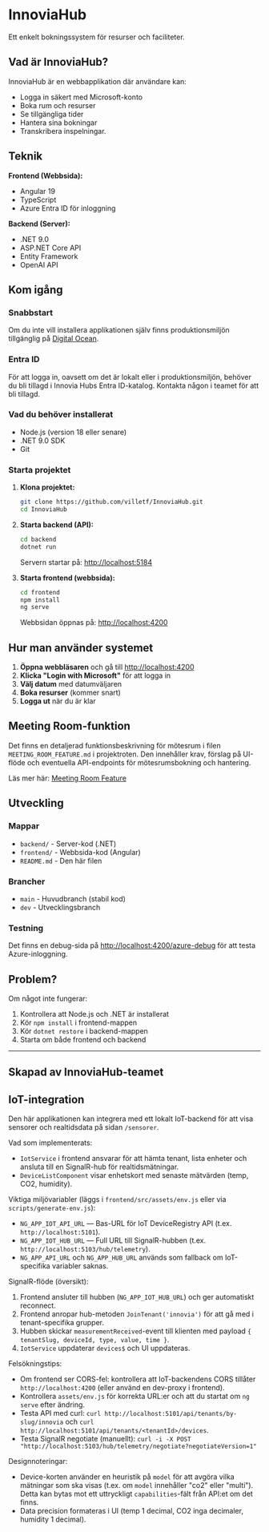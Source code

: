 # InnoviaHub

Ett enkelt bokningssystem för resurser och faciliteter.

## Vad är InnoviaHub?

InnoviaHub är en webbapplikation där användare kan:

- Logga in säkert med Microsoft-konto
- Boka rum och resurser
- Se tillgängliga tider
- Hantera sina bokningar
- Transkribera inspelningar.

## Teknik

**Frontend (Webbsida):**

- Angular 19
- TypeScript
- Azure Entra ID för inloggning

**Backend (Server):**

- .NET 9.0
- ASP.NET Core API
- Entity Framework
- OpenAI API

## Kom igång

### Snabbstart

Om du inte vill installera applikationen själv finns produktionsmiljön tillgänglig på [Digital Ocean](https://innoviahub-app-6hrgl.ondigitalocean.app/).

### Entra ID

För att logga in, oavsett om det är lokalt eller i produktionsmiljön, behöver du bli tillagd i Innovia Hubs Entra ID-katalog. Kontakta någon i teamet för att bli tillagd.

### Vad du behöver installerat

- Node.js (version 18 eller senare)
- .NET 9.0 SDK
- Git

### Starta projektet

1. **Klona projektet:**

   ```bash
   git clone https://github.com/villetf/InnoviaHub.git
   cd InnoviaHub
   ```

2. **Starta backend (API):**

   ```bash
   cd backend
   dotnet run
   ```

   Servern startar på: <http://localhost:5184>

3. **Starta frontend (webbsida):**

   ```bash
   cd frontend
   npm install
   ng serve
   ```

   Webbsidan öppnas på: <http://localhost:4200>

## Hur man använder systemet

1. **Öppna webbläsaren** och gå till <http://localhost:4200>
2. **Klicka "Login with Microsoft"** för att logga in
3. **Välj datum** med datumväljaren
4. **Boka resurser** (kommer snart)
5. **Logga ut** när du är klar

## Meeting Room-funktion

Det finns en detaljerad funktionsbeskrivning för mötesrum i filen `MEETING_ROOM_FEATURE.md` i projektroten. Den innehåller krav, förslag på UI-flöde och eventuella API-endpoints för mötesrumsbokning och hantering.

Läs mer här: [Meeting Room Feature](MEETING_ROOM_FEATURE.md)

## Utveckling

### Mappar

- `backend/` - Server-kod (.NET)
- `frontend/` - Webbsida-kod (Angular)
- `README.md` - Den här filen

### Brancher

- `main` - Huvudbranch (stabil kod)
- `dev` - Utvecklingsbranch

### Testning

Det finns en debug-sida på <http://localhost:4200/azure-debug> för att testa Azure-inloggning.

## Problem?

Om något inte fungerar:

1. Kontrollera att Node.js och .NET är installerat
2. Kör `npm install` i frontend-mappen
3. Kör `dotnet restore` i backend-mappen
4. Starta om både frontend och backend

---

## Skapad av InnoviaHub-teamet

## IoT-integration

Den här applikationen kan integrera med ett lokalt IoT-backend för att visa sensorer och realtidsdata på sidan `/sensorer`.

Vad som implementerats:

- `IotService` i frontend ansvarar för att hämta tenant, lista enheter och ansluta till en SignalR-hub för realtidsmätningar.
- `DeviceListComponent` visar enhetskort med senaste mätvärden (temp, CO2, humidity).

Viktiga miljövariabler (läggs i `frontend/src/assets/env.js` eller via `scripts/generate-env.js`):

- `NG_APP_IOT_API_URL` — Bas-URL för IoT DeviceRegistry API (t.ex. `http://localhost:5101`).
- `NG_APP_IOT_HUB_URL` — Full URL till SignalR-hubben (t.ex. `http://localhost:5103/hub/telemetry`).
- `NG_APP_API_URL` och `NG_APP_HUB_URL` används som fallback om IoT-specifika variabler saknas.

SignalR-flöde (översikt):

1. Frontend ansluter till hubben (`NG_APP_IOT_HUB_URL`) och ger automatiskt reconnect.
2. Frontend anropar hub-metoden `JoinTenant('innovia')` för att gå med i tenant-specifika grupper.
3. Hubben skickar `measurementReceived`-event till klienten med payload `{ tenantSlug, deviceId, type, value, time }`.
4. `IotService` uppdaterar `devices$` och UI uppdateras.

Felsökningstips:

- Om frontend ser CORS-fel: kontrollera att IoT-backendens CORS tillåter `http://localhost:4200` (eller använd en dev-proxy i frontend).
- Kontrollera `assets/env.js` för korrekta URL:er och att du startat om `ng serve` efter ändring.
- Testa API med curl: `curl http://localhost:5101/api/tenants/by-slug/innovia` och `curl http://localhost:5101/api/tenants/<tenantId>/devices`.
- Testa SignalR negotiate (manuellt):
   `curl -i -X POST "http://localhost:5103/hub/telemetry/negotiate?negotiateVersion=1"`

Designnoteringar:

- Device-korten använder en heuristik på `model` för att avgöra vilka mätningar som ska visas (t.ex. om `model` innehåller "co2" eller "multi"). Detta kan bytas mot ett uttryckligt `capabilities`-fält från API:et om det finns.
- Data precision formateras i UI (temp 1 decimal, CO2 inga decimaler, humidity 1 decimal).

